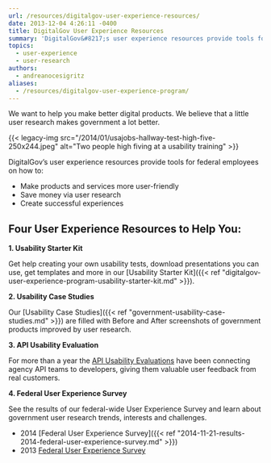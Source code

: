 ```yaml
---
url: /resources/digitalgov-user-experience-resources/
date: 2013-12-04 4:26:11 -0400
title: DigitalGov User Experience Resources
summary: 'DigitalGov&#8217;s user experience resources provide tools for federal employees on how to make products and services more user-friendly, save money via user research, and create successful experiences'
topics:
  - user-experience
  - user-research
authors:
  - andreanocesigritz
aliases:
  - /resources/digitalgov-user-experience-program/
---
```


We want to help you make better digital products. We believe that a little user research makes government a lot better.

{{< legacy-img src="/2014/01/usajobs-hallway-test-high-five-250x244.jpeg" alt="Two people high fiving at a usability training" >}}

DigitalGov&#8217;s user experience resources provide tools for federal employees on how to:

  * Make products and services more user-friendly
  * Save money via user research
  * Create successful experiences

## Four User Experience Resources to Help You:

**1. Usability Starter Kit**

Get help creating your own usability tests, download presentations you can use, get templates and more in our [Usability Starter Kit]({{< ref "digitalgov-user-experience-program-usability-starter-kit.md" >}}).

**2. Usability Case Studies**

Our [Usability Case Studies]({{< ref "government-usability-case-studies.md" >}}) are filled with Before and After screenshots of government products improved by user research.

**3. API Usability Evaluation**

For more than a year the [API Usability Evaluations](https://pages.18f.gov/API-Usability-Testing/) have been connecting agency API teams to developers, giving them valuable user feedback from real customers.

**4. Federal User Experience Survey**

See the results of our federal-wide User Experience Survey and learn about government user research trends, interests and challenges.

  * 2014 [Federal User Experience Survey]({{< ref "2014-11-21-results-2014-federal-user-experience-survey.md" >}})
  * 2013 [Federal User Experience Survey](https://s3.amazonaws.com/digitalgov/_legacy-img/2013/12/2013-Federal-UX-Survey.pptx)
